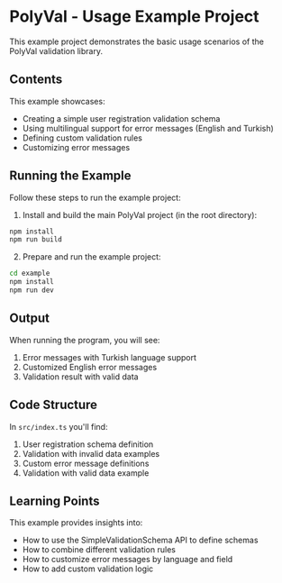 # PolyVal - Usage Example Project

This example project demonstrates the basic usage scenarios of the PolyVal validation library.

## Contents

This example showcases:
- Creating a simple user registration validation schema
- Using multilingual support for error messages (English and Turkish)
- Defining custom validation rules
- Customizing error messages

## Running the Example

Follow these steps to run the example project:

1. Install and build the main PolyVal project (in the root directory):
```bash
npm install
npm run build
```

2. Prepare and run the example project:
```bash
cd example
npm install
npm run dev
```

## Output

When running the program, you will see:

1. Error messages with Turkish language support
2. Customized English error messages
3. Validation result with valid data

## Code Structure

In `src/index.ts` you'll find:

1. User registration schema definition
2. Validation with invalid data examples
3. Custom error message definitions
4. Validation with valid data example

## Learning Points

This example provides insights into:
- How to use the SimpleValidationSchema API to define schemas
- How to combine different validation rules
- How to customize error messages by language and field
- How to add custom validation logic 